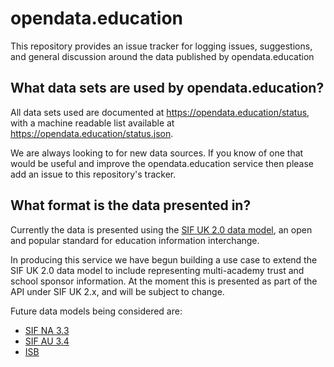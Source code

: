 # opendata.education
This repository provides an issue tracker for logging issues, suggestions, and general discussion around the data published by opendata.education

## What data sets are used by opendata.education?
All data sets used are documented at https://opendata.education/status, with a machine readable list available at https://opendata.education/status.json.

We are always looking to for new data sources. If you know of one that would be useful and improve the opendata.education service then please add an issue to this repository's tracker.

## What format is the data presented in?
Currently the data is presented using the [SIF UK 2.0 data model](http://specification.sifassociation.org/Implementation/UK/2.0/html/), an open and popular standard for education information interchange.

In producing this service we have begun building a use case to extend the SIF UK 2.0 data model to include representing multi-academy trust and school sponsor information. At the moment this is presented as part of the API under SIF UK 2.x, and will be subject to change.

Future data models being considered are:
- [SIF NA 3.3](http://specification.sifassociation.org/Implementation/NA/3.3/contents.xhtml)
- [SIF AU 3.4](http://specification.sifassociation.org/Implementation/AU/3.4/)
- [ISB](https://data.gov.uk/education-standards/)
